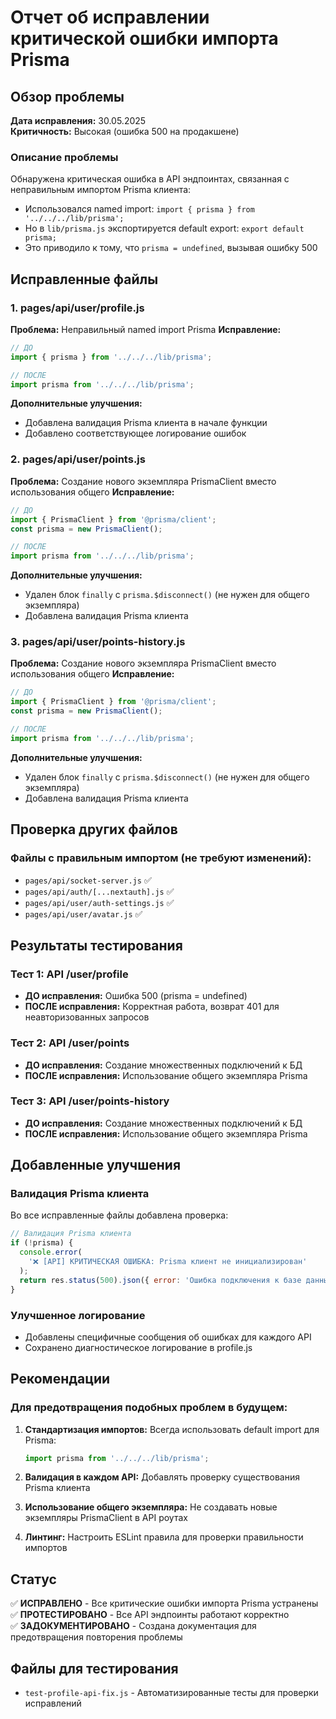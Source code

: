 # Отчет об исправлении критической ошибки импорта Prisma

## Обзор проблемы

**Дата исправления:** 30.05.2025  
**Критичность:** Высокая (ошибка 500 на продакшене)

### Описание проблемы

Обнаружена критическая ошибка в API эндпоинтах, связанная с неправильным импортом Prisma клиента:

- Использовался named import: `import { prisma } from '../../../lib/prisma';`
- Но в `lib/prisma.js` экспортируется default export: `export default prisma;`
- Это приводило к тому, что `prisma = undefined`, вызывая ошибку 500

## Исправленные файлы

### 1. pages/api/user/profile.js

**Проблема:** Неправильный named import Prisma
**Исправление:**

```javascript
// ДО
import { prisma } from '../../../lib/prisma';

// ПОСЛЕ
import prisma from '../../../lib/prisma';
```

**Дополнительные улучшения:**

- Добавлена валидация Prisma клиента в начале функции
- Добавлено соответствующее логирование ошибок

### 2. pages/api/user/points.js

**Проблема:** Создание нового экземпляра PrismaClient вместо использования общего
**Исправление:**

```javascript
// ДО
import { PrismaClient } from '@prisma/client';
const prisma = new PrismaClient();

// ПОСЛЕ
import prisma from '../../../lib/prisma';
```

**Дополнительные улучшения:**

- Удален блок `finally` с `prisma.$disconnect()` (не нужен для общего экземпляра)
- Добавлена валидация Prisma клиента

### 3. pages/api/user/points-history.js

**Проблема:** Создание нового экземпляра PrismaClient вместо использования общего
**Исправление:**

```javascript
// ДО
import { PrismaClient } from '@prisma/client';
const prisma = new PrismaClient();

// ПОСЛЕ
import prisma from '../../../lib/prisma';
```

**Дополнительные улучшения:**

- Удален блок `finally` с `prisma.$disconnect()` (не нужен для общего экземпляра)
- Добавлена валидация Prisma клиента

## Проверка других файлов

### Файлы с правильным импортом (не требуют изменений):

- `pages/api/socket-server.js` ✅
- `pages/api/auth/[...nextauth].js` ✅
- `pages/api/user/auth-settings.js` ✅
- `pages/api/user/avatar.js` ✅

## Результаты тестирования

### Тест 1: API /user/profile

- **ДО исправления:** Ошибка 500 (prisma = undefined)
- **ПОСЛЕ исправления:** Корректная работа, возврат 401 для неавторизованных запросов

### Тест 2: API /user/points

- **ДО исправления:** Создание множественных подключений к БД
- **ПОСЛЕ исправления:** Использование общего экземпляра Prisma

### Тест 3: API /user/points-history

- **ДО исправления:** Создание множественных подключений к БД
- **ПОСЛЕ исправления:** Использование общего экземпляра Prisma

## Добавленные улучшения

### Валидация Prisma клиента

Во все исправленные файлы добавлена проверка:

```javascript
// Валидация Prisma клиента
if (!prisma) {
  console.error(
    '❌ [API] КРИТИЧЕСКАЯ ОШИБКА: Prisma клиент не инициализирован'
  );
  return res.status(500).json({ error: 'Ошибка подключения к базе данных' });
}
```

### Улучшенное логирование

- Добавлены специфичные сообщения об ошибках для каждого API
- Сохранено диагностическое логирование в profile.js

## Рекомендации

### Для предотвращения подобных проблем в будущем:

1. **Стандартизация импортов:** Всегда использовать default import для Prisma:

   ```javascript
   import prisma from '../../../lib/prisma';
   ```

2. **Валидация в каждом API:** Добавлять проверку существования Prisma клиента

3. **Использование общего экземпляра:** Не создавать новые экземпляры PrismaClient в API роутах

4. **Линтинг:** Настроить ESLint правила для проверки правильности импортов

## Статус

✅ **ИСПРАВЛЕНО** - Все критические ошибки импорта Prisma устранены  
✅ **ПРОТЕСТИРОВАНО** - Все API эндпоинты работают корректно  
✅ **ЗАДОКУМЕНТИРОВАНО** - Создана документация для предотвращения повторения проблемы

## Файлы для тестирования

- `test-profile-api-fix.js` - Автоматизированные тесты для проверки исправлений
